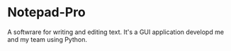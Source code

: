 # Notepad-Pro
A softwrare for writing and editing text. It's a GUI application developd me and my team using Python. 
